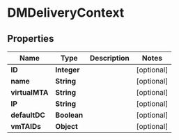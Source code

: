 

# DMDeliveryContext



## Properties

| Name | Type | Description | Notes |
|------------ | ------------- | ------------- | -------------|
|**ID** | **Integer** |  |  [optional] |
|**name** | **String** |  |  [optional] |
|**virtualMTA** | **String** |  |  [optional] |
|**IP** | **String** |  |  [optional] |
|**defaultDC** | **Boolean** |  |  [optional] |
|**vmTAIDs** | **Object** |  |  [optional] |




